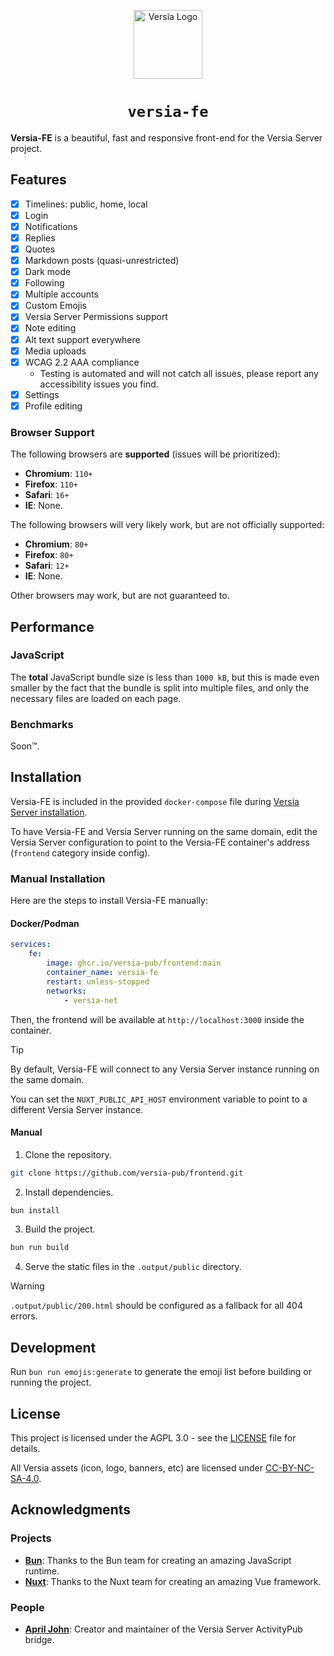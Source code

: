 <p align="center">
  <a href="https://versia.pub"><img src="https://cdn.versia.pub/branding/logo-dark.svg" alt="Versia Logo" height="110"></a>
</p>

<center><h1><code>versia-fe</code></h1></center>

**Versia-FE** is a beautiful, fast and responsive front-end for the Versia Server project.

## Features

- [x] Timelines: public, home, local
- [x] Login
- [x] Notifications
- [x] Replies
- [x] Quotes
- [x] Markdown posts (quasi-unrestricted)
- [x] Dark mode
- [x] Following
- [x] Multiple accounts
- [x] Custom Emojis
- [x] Versia Server Permissions support
- [x] Note editing
- [x] Alt text support everywhere
- [x] Media uploads
- [x] WCAG 2.2 AAA compliance
  - Testing is automated and will not catch all issues, please report any accessibility issues you find.
- [x] Settings
- [x] Profile editing

### Browser Support

The following browsers are **supported** (issues will be prioritized):
- **Chromium**: `110+`
- **Firefox**: `110+`
- **Safari**: `16+`
- **IE**: None.

The following browsers will very likely work, but are not officially supported:
- **Chromium**: `80+`
- **Firefox**: `80+`
- **Safari**: `12+`
- **IE**: None.

Other browsers may work, but are not guaranteed to.

## Performance

### JavaScript

The **total** JavaScript bundle size is less than `1000 kB`, but this is made even smaller by the fact that the bundle is split into multiple files, and only the necessary files are loaded on each page.

### Benchmarks

Soon™.

## Installation

Versia-FE is included in the provided `docker-compose` file during [Versia Server installation](https://github.com/versia-pub/server/blob/main/docs/installation.md).

To have Versia-FE and Versia Server running on the same domain, edit the Versia Server configuration to point to the Versia-FE container's address (`frontend` category inside config).

### Manual Installation

Here are the steps to install Versia-FE manually:

#### Docker/Podman

```yaml
services:
    fe:
        image: ghcr.io/versia-pub/frontend:main
        container_name: versia-fe
        restart: unless-stopped
        networks:
            - versia-net
```

Then, the frontend will be available at `http://localhost:3000` inside the container.

> [!TIP]
>
> By default, Versia-FE will connect to any Versia Server instance running on the same domain.
>
> You can set the `NUXT_PUBLIC_API_HOST` environment variable to point to a different Versia Server instance.

#### Manual

1. Clone the repository.
```bash
git clone https://github.com/versia-pub/frontend.git
```
2. Install dependencies.
```bash
bun install
```
3. Build the project.
```bash
bun run build
```
4. Serve the static files in the `.output/public` directory.
> [!WARNING]
> 
> `.output/public/200.html` should be configured as a fallback for all 404 errors.

## Development

Run `bun run emojis:generate` to generate the emoji list before building or running the project.

## License

This project is licensed under the AGPL 3.0 - see the [LICENSE](LICENSE) file for details.

All Versia assets (icon, logo, banners, etc) are licensed under [CC-BY-NC-SA-4.0](https://creativecommons.org/licenses/by-nc-sa/4.0).

## Acknowledgments

### Projects

- [**Bun**](https://bun.sh): Thanks to the Bun team for creating an amazing JavaScript runtime.
- [**Nuxt**](https://nuxt.com): Thanks to the Nuxt team for creating an amazing Vue framework.

### People

- [**April John**](https://github.com/cutestnekoaqua): Creator and maintainer of the Versia Server ActivityPub bridge.
